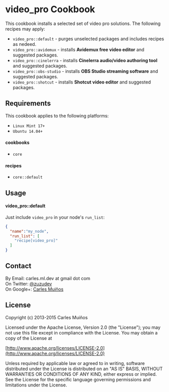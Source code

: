 # video_pro Cookbook

This cookbook installs a selected set of video pro solutions.
The following recipes may apply:

- `video_pro::default`    - purges unselected packages and includes recipes as nedeed.
- `video_pro::avidemux`   - installs __Avidemux free video editor__ and suggested packages.
- `video_pro::cinelerra`  - installs __Cinelerra audio/video authoring tool__ and suggested packages.
- `video_pro::obs-studio` - installs __OBS Studio streaming software__ and suggested packages.
- `video_pro::shotcut`    - installs __Shotcut video editor__ and suggested packages.


## Requirements

This cookbook applies to the following platforms:  
- `Linux Mint 17+`
- `Ubuntu 14.04+`

#### cookbooks
- `core`

#### recipes
- `core::default`


## Usage

#### video_pro::default
Just include `video_pro` in your node's `run_list`:

```json
{
  "name":"my_node",
  "run_list": [
    "recipe[video_pro]"
  ]
}
```


## Contact

By Email:   carles.ml.dev at gmail dot com  
On Twitter: [@zuzudev](https://twitter.com/zuzudev)  
On Google+: [Carles Muiños](https://plus.google.com/109480759201585988691)


## License

Copyright (c) 2013-2015 Carles Muiños

Licensed under the Apache License, Version 2.0 (the "License");
you may not use this file except in compliance with the License.
You may obtain a copy of the License at

[http://www.apache.org/licenses/LICENSE-2.0](http://www.apache.org/licenses/LICENSE-2.0)

Unless required by applicable law or agreed to in writing, software
distributed under the License is distributed on an "AS IS" BASIS,
WITHOUT WARRANTIES OR CONDITIONS OF ANY KIND, either express or implied.
See the License for the specific language governing permissions and
limitations under the License.
